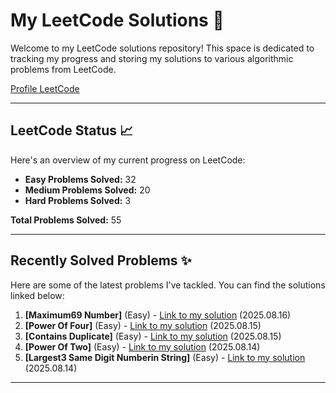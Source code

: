 # My LeetCode Solutions 🚀

Welcome to my LeetCode solutions repository! This space is dedicated to tracking my progress and storing my solutions to various algorithmic problems from LeetCode.

[Profile LeetCode](https://leetcode.com/u/L4yoos/)

---

## LeetCode Status 📈

Here's an overview of my current progress on LeetCode:
    
* **Easy Problems Solved:** 32
* **Medium Problems Solved:** 20
* **Hard Problems Solved:** 3
    
**Total Problems Solved:** 55
    

---

## Recently Solved Problems ✨

Here are some of the latest problems I've tackled. You can find the solutions linked below:
    
1.  **[Maximum69 Number]** (Easy) - [Link to my solution](https://github.com/L4yoos/leetcode/blob/main/1323_Maximum69Number_Easy/Solution.java) (2025.08.16)
2.  **[Power Of Four]** (Easy) - [Link to my solution](https://github.com/L4yoos/leetcode/blob/main/342_PowerOfFour_Easy/Solution.java) (2025.08.15)
3.  **[Contains Duplicate]** (Easy) - [Link to my solution](https://github.com/L4yoos/leetcode/blob/main/217_ContainsDuplicate_Easy/Solution.java) (2025.08.15)
4.  **[Power Of Two]** (Easy) - [Link to my solution](https://github.com/L4yoos/leetcode/blob/main/231_PowerOfTwo_Easy/Solution.java) (2025.08.14)
5.  **[Largest3 Same Digit Numberin String]** (Easy) - [Link to my solution](https://github.com/L4yoos/leetcode/blob/main/2264_Largest3SameDigitNumberinString_Easy/Solution.java) (2025.08.14)
    
---
